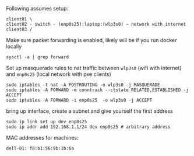 Following assumes setup:

```
client01 \
client02 - switch - (enp0s25):laptop:(wlp3s0) ~ network with internet
client03 /
```

Make sure packet forwarding is enabled, likely will be if you run docker locally

```
sysctl -a | grep forward
```

Set up masquerade rules to nat traffic between `wlp3s0` (wifi with internet) and `enp0s25` (local network with pxe clients)

```
sudo iptables -t nat -A POSTROUTING -o wlp3s0 -j MASQUERADE
sudo iptables -A FORWARD -m conntrack --ctstate RELATED,ESTABLISHED -j ACCEPT
sudo iptables -A FORWARD -i enp0s25  -o wlp3s0 -j ACCEPT
```

bring up interface, create a subnet and give yourself the first address
```
sudo ip link set up dev enp0s25
sudo ip addr add 192.168.1.1/24 dev enp0s25 # arbitrary address
```

MAC addresses for machines:

```
dell-01: f8:b1:56:9b:1b:6a
```
